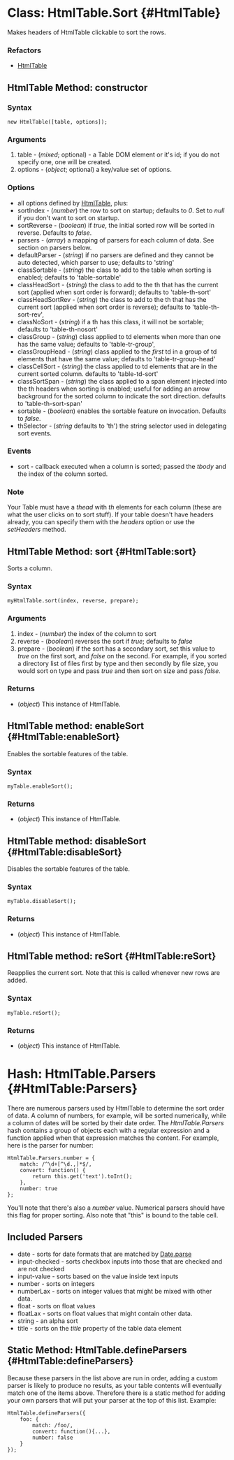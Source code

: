 Class: HtmlTable.Sort {#HtmlTable}
==================================

Makes headers of HtmlTable clickable to sort the rows.

### Refactors

* [HtmlTable][]


HtmlTable Method: constructor
-----------------------------

### Syntax

	new HtmlTable([table, options]);

### Arguments

1. table - (*mixed*; optional) - a Table DOM element or it's id; if you do not specify one, one will be created.
1. options - (*object*; optional) a key/value set of options.

### Options

* all options defined by [HtmlTable][], plus:
* sortIndex - (*number*) the row to sort on startup; defaults to *0*. Set to *null* if you don't want to sort on startup.
* sortReverse - (*boolean*) if *true*, the initial sorted row will be sorted in reverse. Defaults to *false*.
* parsers - (*array*) a mapping of parsers for each column of data. See section on parsers below.
* defaultParser - (*string*) if no parsers are defined and they cannot be auto detected, which parser to use; defaults to 'string'
* classSortable - (*string*) the class to add to the table when sorting is enabled; defaults to 'table-sortable'
* classHeadSort - (*string*) the class to add to the th that has the current sort (applied when sort order is forward); defaults to 'table-th-sort'
* classHeadSortRev - (*string*) the class to add to the th that has the current sort (applied when sort order is reverse); defaults to 'table-th-sort-rev',
* classNoSort - (*string*) if a th has this class, it will not be sortable; defaults to 'table-th-nosort'
* classGroup - (*string*) class applied to td elements when more than one has the same value; defaults to 'table-tr-group',
* classGroupHead - (*string*) class applied to the *first* td in a group of td elements that have the same value; defaults to 'table-tr-group-head'
* classCellSort - (*string*) the class applied to td elements that are in the current sorted column. defaults to 'table-td-sort'
* classSortSpan - (*string*) the class applied to a span element injected into the th headers when sorting is enabled; useful for adding an arrow background for the sorted column to indicate the sort direction. defaults to 'table-th-sort-span'
* sortable - (*boolean*) enables the sortable feature on invocation. Defaults to *false*.
* thSelector - (*string* defaults to 'th') the string selector used in delegating sort events.

### Events

* sort - callback executed when a column is sorted; passed the *tbody* and the index of the column sorted.

### Note

Your Table must have a *thead* with *th* elements for each column (these are what the user clicks on to sort stuff). If your table doesn't have headers already, you can specify them with the *headers* option or use the *setHeaders* method.


HtmlTable Method: sort {#HtmlTable:sort}
----------------------------------------

Sorts a column.

### Syntax

	myHtmlTable.sort(index, reverse, prepare);

### Arguments

1. index - (*number*) the index of the column to sort
2. reverse - (*boolean*) reverses the sort if *true*; defaults to *false*
3. prepare - (*boolean*) if the sort has a secondary sort, set this value to *true* on the first sort, and *false* on the second. For example, if you sorted a directory list of files first by type and then secondly by file size, you would sort on type and pass *true* and then sort on size and pass *false*.

### Returns

* (*object*) This instance of HtmlTable.

HtmlTable method: enableSort {#HtmlTable:enableSort}
------------------------------------------

Enables the sortable features of the table.

### Syntax

	myTable.enableSort();

### Returns

* (*object*) This instance of HtmlTable.

HtmlTable method: disableSort {#HtmlTable:disableSort}
------------------------------------------

Disables the sortable features of the table.

### Syntax

	myTable.disableSort();

### Returns

* (*object*) This instance of HtmlTable.

HtmlTable method: reSort {#HtmlTable:reSort}
------------------------------------------

Reapplies the current sort. Note that this is called whenever new rows are added.

### Syntax

	myTable.reSort();

### Returns

* (*object*) This instance of HtmlTable.

Hash: HtmlTable.Parsers {#HtmlTable:Parsers}
======================================

There are numerous parsers used by HtmlTable to determine the sort order of data. A column of numbers, for example, will be sorted numerically, while a column of dates will be sorted by their date order. The *HtmlTable.Parsers* hash contains a group of objects each with a regular expression and a function applied when that expression matches the content. For example, here is the parser for number:

	HtmlTable.Parsers.number = {
		match: /^\d+[^\d.,]*$/,
		convert: function() {
			return this.get('text').toInt();
		},
		number: true
	};

You'll note that there's also a *number* value. Numerical parsers should have this flag for proper sorting. Also note that "this" is bound to the table cell.

Included Parsers
----------------

* date - sorts for date formats that are matched by [Date.parse][]
* input-checked - sorts checkbox inputs into those that are checked and are not checked
* input-value - sorts based on the value inside text inputs
* number - sorts on integers
* numberLax - sorts on integer values that might be mixed with other data.
* float - sorts on float values
* floatLax - sorts on float values that might contain other data.
* string - an alpha sort
* title - sorts on the *title* property of the table data element

Static Method: HtmlTable.defineParsers {#HtmlTable:defineParsers}
-----------------------------------------------------------

Because these parsers in the list above are run in order, adding a custom parser is likely to produce no results, as your table contents will eventually match one of the items above. Therefore there is a static method for adding your own parsers that will put your parser at the top of this list. Example:

	HtmlTable.defineParsers({
		foo: {
			match: /foo/,
			convert: function(){...},
			number: false
		}
	});

[HtmlTable]: /more/Interface/HtmlTable
[Date.parse]: /more/Types/Date#Date:parse
